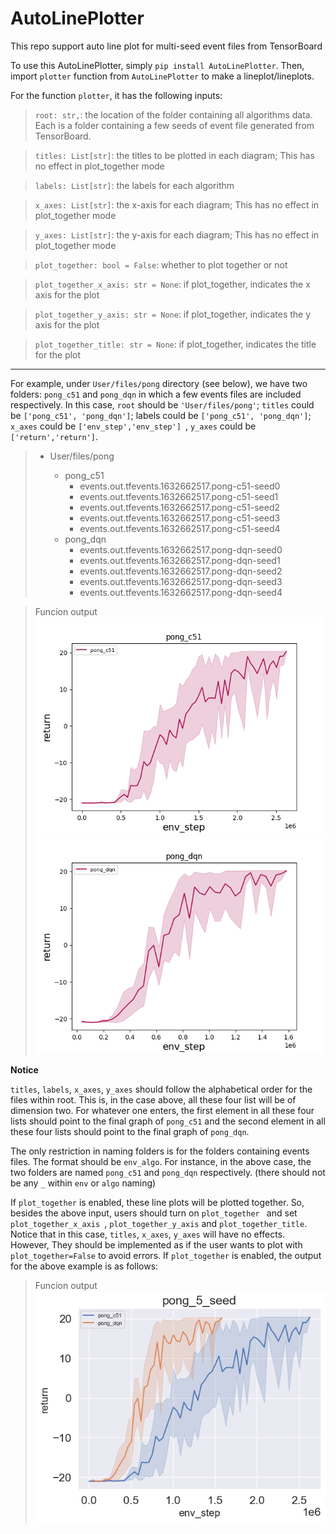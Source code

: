 # AutoLinePlotter
This repo support auto line plot for multi-seed event files from TensorBoard


To use this AutoLinePlotter, simply ``pip install AutoLinePlotter``. Then, import ``plotter`` function from  ``AutoLinePlotter`` to make a lineplot/lineplots.


For the function ``plotter``, it has the following inputs:

>``root: str,``: the location of the folder containing all algorithms data. Each is a folder containing a few seeds of event file generated from TensorBoard.

>``titles: List[str]``: the titles to be plotted in each diagram; This has no effect in plot_together mode

>``labels: List[str]``: the labels for each algorithm

>``x_axes: List[str]``: the x-axis for each diagram; This has no effect in plot_together mode

>``y_axes: List[str]``: the y-axis for each diagram; This has no effect in plot_together mode

>``plot_together: bool = False``: whether to plot together or not

>``plot_together_x_axis: str = None``: if plot_together, indicates the x axis for the plot

>``plot_together_y_axis: str = None``: if plot_together, indicates the y axis for the plot

>``plot_together_title: str = None``: if plot_together, indicates the title for the plot


***


For example, under ``User/files/pong`` directory (see below), we have two folders: ``pong_c51`` and ``pong_dqn`` in which a few events files are included respectively.
In this case, ``root`` should be ``'User/files/pong'``; ``titles`` could be ``['pong_c51', 'pong_dqn']``;  labels could be ``['pong_c51', 'pong_dqn']``;
``x_axes`` could be ``['env_step','env_step'] ``, ``y_axes`` could be ``['return','return']``.


>- User/files/pong
>
>   - pong_c51
>      - events.out.tfevents.1632662517.pong-c51-seed0
>      - events.out.tfevents.1632662517.pong-c51-seed1
>      - events.out.tfevents.1632662517.pong-c51-seed2
>      - events.out.tfevents.1632662517.pong-c51-seed3
>      - events.out.tfevents.1632662517.pong-c51-seed4
>   - pong_dqn
>      - events.out.tfevents.1632662517.pong-dqn-seed0
>      - events.out.tfevents.1632662517.pong-dqn-seed1
>      - events.out.tfevents.1632662517.pong-dqn-seed2
>      - events.out.tfevents.1632662517.pong-dqn-seed3
>      - events.out.tfevents.1632662517.pong-dqn-seed4

> Funcion output 
>![avatar](./diagrams/pong_c51.png)
![avatar](./diagrams/pong_dqn.png)

**Notice**

 ``titles``, ``labels``, ``x_axes``, ``y_axes`` should follow the alphabetical order for the files within root. This is, in the case above, all these
four list will be of dimension two. For whatever one enters, the first element in all these four lists should point to the final graph of ``pong_c51`` and the 
second element in all these four lists should point to the final graph of ``pong_dqn``.

The only restriction in naming folders is for the folders containing events files. The format should be ``env_algo``. For instance, in the above case, the two folders are named
``pong_c51`` and ``pong_dqn`` respectively. (there should not be any ``_`` within ``env`` or ``algo`` naming)

If ``plot_together`` is enabled, these line plots will be plotted together. So, besides the above input, users should turn on ``plot_together `` and set 
``plot_together_x_axis ``, ``plot_together_y_axis`` and ``plot_together_title``. Notice that in this case, ``titles``, ``x_axes``, ``y_axes`` will have no effects. However,
They should be implemented as if the user wants to plot with ``plot_together=False`` to avoid errors. If ``plot_together`` is enabled, the output for the above example is as follows:

> Funcion output 
> ![avatar](./diagrams/pong.png)